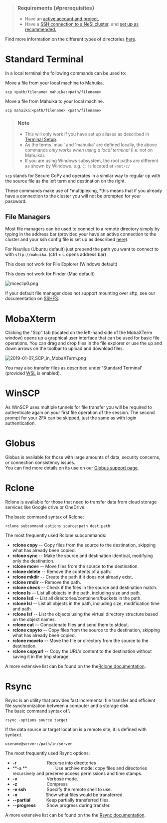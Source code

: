 > ### Requirements {#prerequisites}
>
> -   Have an [active account and
>     project.](https://support.nesi.org.nz/hc/en-gb/sections/360000196195-Accounts-Projects)
> -   Have a [SSH connection to a NeSI
>     cluster](https://support.nesi.org.nz/hc/en-gb/articles/360001016335),
>     and [set up as
>     recommended.](https://support.nesi.org.nz/hc/en-gb/sections/360000189696)

Find more information on the different types of directories
[here](https://support.nesi.org.nz/hc/en-gb/articles/360000177256).

Standard Terminal
=================

In a local terminal the following commands can be used to:

Move a file from your local machine to Mahuika.

    scp <path/filename> mahuika:<path/filename>

Move a file from Mahuika to your local machine.

    scp mahuika:<path/filename> <path/filename>

> ### Note
>
> -   This will only work if you have set up aliases as described in
>     [Terminal
>     Setup](https://support.nesi.org.nz/hc/en-gb/articles/360000625535-Terminal-Setup-MacOS-Linux-).
> -   As the terms \'maui\' and \'mahuika\' are defined locally, the
>     above commands *only works when using a local terminal* (i.e. not
>     on Mahuika).
> -   If you are using Windows subsystem, the root paths are different
>     as shown by Windows. e.g. `C:` is located at `/mnt/c/`

`scp` stands for Secure CoPy and operates in a similar way to regular cp
with the source file as the left term and destination on the right.

These commands make use of *multiplexing, *this means that if you
already have a connection to the cluster you will not be prompted for
your password.

File Managers 
--------------

Most file managers can be used to connect to a remote directory simply
by typing in the address bar (provided your have an active connection to
the cluster and your ssh config file is set up as described
[here](https://support.nesi.org.nz/hc/en-gb/articles/360000625535)).

For Nautilus (Ubuntu default) just prepend the path you want to connect
to with `sftp://mahuika`. (ctrl + L opens address bar)

This does not work for File Explorer (Windows default)

This does not work for Finder (Mac default)

![mceclip0.png](https://support.nesi.org.nz/hc/article_attachments/360003129656/mceclip0.png)

If your default file manager does not support mounting over sftp, see
our documentation
on [SSHFS](https://support.nesi.org.nz/hc/en-gb/articles/360000621135).

MobaXterm
=========

Clicking the \"*Scp*\" tab (located on the left-hand side of the
MobaXTerm window) opens up a graphical user interface that can be used
for basic file operations. You can drag and drop files in the file
explorer or use the up and down arrows on the toolbar to upload and
download files.

![2019-01-07\_SCP\_in\_MobaXTerm.png](https://support.nesi.org.nz/hc/article_attachments/360001503115/2019-01-07_SCP_in_MobaXTerm.png)

You may also transfer files as described under \'Standard Terminal\'
(provided
[WSL](https://support.nesi.org.nz/hc/en-gb/articles/360001075575) is
enabled).

WinSCP
======

As WinSCP uses multiple tunnels for file transfer you will be required
to authenticate again on your first file operation of the session. The
second prompt for your 2FA can be skipped, just the same as with login
authentication.

Globus
======

Globus is available for those with large amounts of data, security
concerns, or connection consistency issues.\
You can find more details on its use on our [Globus support
page](https://support.nesi.org.nz/hc/en-gb/articles/4405623380751-Data-Transfer-using-Globus-V5).

Rclone
======

Rclone is available for those that need to transfer data from cloud
storage services like Google drive or OneDrive.

The basic command syntax of Rclone:

    rclone subcommand options source:path dest:path

The most frequently used Rclone subcommands:

-   **rclone copy** -- Copy files from the source to the destination,
    skipping what has already been copied.
-   **rclone sync** -- Make the source and destination identical,
    modifying only the destination.
-   **rclone mov**e -- Move files from the source to the destination.
-   **rclone delete** -- Remove the contents of a path.
-   **rclone mkdir** -- Create the path if it does not already exist.
-   **rclone rmdir** -- Remove the path.
-   **rclone check** -- Check if the files in the source and destination
    match.
-   **rclone ls** -- List all objects in the path, including size and
    path.
-   **rclone lsd** -- List all directories/containers/buckets in the
    path.
-   **rclone lsl** -- List all objects in the path, including size,
    modification time and path.
-   **rclone lsf** -- List the objects using the virtual directory
    structure based on the object names.
-   **rclone cat** -- Concatenate files and send them to stdout.
-   **rclone copyto** -- Copy files from the source to the destination,
    skipping what has already been copied.
-   **rclone moveto** -- Move the file or directory from the source to
    the destination.
-   **rclone copyurl** -- Copy the URL\'s content to the destination
    without saving it in the tmp storage.

A more extensive list can be found on the the[Rclone
documentation](https://rclone.org/docs).

Rsync
=====

Rsync is an utility that provides fast incremental file transfer and
efficient file synchronization between a computer and a storage disk.\
The basic command syntax of:\

    rsync -options source target

If the data source or target location is a remote site, it is defined
with syntax:\

    userame@server:/path/in/server

The most frequently used Rsync options:

-   **-r**                         Recurse into directories
-   **-a **                       Use archive mode: copy files and
    directories recursively and preserve access permissions and time
    stamps.
-   **-v**                        Verbose mode.
-   **-z**                        Compress
-   **-e ssh**                 Specify the remote shell to use.
-   **-n**                       Show what files would be transferred.
-   **\--partial**             Keep partially transferred files.
-   **\--progress**         Show progress during transfer.

A more extensive list can be found on the the [Rsync
documentation](https://download.samba.org/pub/rsync/rsync.1).

 
